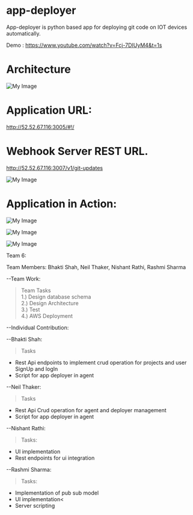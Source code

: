 # app-deployer
App-deployer is python based app for deploying git code on IOT devices automatically.

Demo : https://www.youtube.com/watch?v=Fcj-7DIUyM4&t=1s 

# Architecture

![My Image](https://github.com/rashmishrm/app-deployer/blob/master/documents/architecture.png)

# Application URL:
http://52.52.67.116:3005/#!/

# Webhook Server REST URL.

http://52.52.67.116:3007/v1/git-updates

![My Image](https://github.com/rashmishrm/app-deployer/blob/master/webhook.png)


# Application in Action:


![My Image](https://github.com/rashmishrm/app-deployer/blob/master/documents/view.png)

![My Image](https://github.com/rashmishrm/app-deployer/blob/master/documents/project_info.png)

![My Image](https://github.com/rashmishrm/app-deployer/blob/master/documents/deployed.png)



Team 6:

Team Members: Bhakti Shah, Neil Thaker, Nishant Rathi, Rashmi Sharma


--Team Work:
  > Team Tasks<br/> 1.) Design database schema<br />
         2.) Design Architecture <br />
         3.) Test <br />
         4.) AWS Deployment<br />

--Individual Contribution:

--Bhakti Shah:<br />
  >Tasks<br />
   - Rest Api endpoints to implement crud operation for projects and user SignUp and logIn <br />
   - Script for app deployer in agent

--Neil Thaker:<br />
  >Tasks<br />
   - Rest Api Crud operation for agent and deployer management <br />
   - Script for app deployer in agent

--Nishant Rathi:<br />
  >Tasks:<br />
   - UI implementation<br />
   - Rest endpoints for ui integration

--Rashmi Sharma:<br />
  >Tasks:<br />
  - Implementation of pub sub model<br />
  - UI implementation<<br />
  - Server scripting
